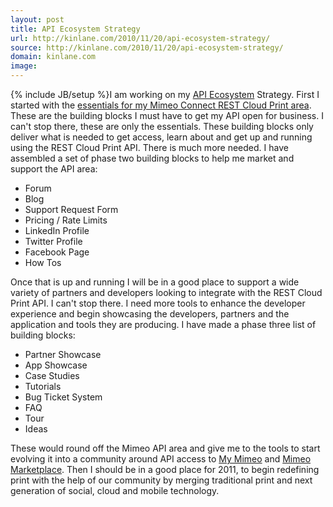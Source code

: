 ```yaml
---
layout: post
title: API Ecosystem Strategy
url: http://kinlane.com/2010/11/20/api-ecosystem-strategy/
source: http://kinlane.com/2010/11/20/api-ecosystem-strategy/
domain: kinlane.com
image: 
---
```

{% include JB/setup %}I am working on my <a href="http://www.apievangelist.com/ecosystem.php" target="_blank">API Ecosystem</a> Strategy. First I started with the <a href="http://www.kinlane.com/2010/11/essentials-for-my-rest-print-api-area/" target="_blank">essentials for my Mimeo Connect REST Cloud Print area</a>. These are the building blocks I must have to get my API open for business. I can't stop there, these are only the essentials. These building blocks only deliver what is needed to get access, learn about and get up and running using the REST Cloud Print API. There is much more needed. I have assembled a set of phase two building blocks to help me market and support the API area:
<ul class="mainlist">
     <li>Forum
     </li>
     <li>Blog
     </li>
     <li>Support Request Form
     </li>
     <li>Pricing / Rate Limits
     </li>
     <li>LinkedIn Profile
     </li>
     <li>Twitter Profile
     </li>
     <li>Facebook Page
     </li>
     <li>How Tos
     </li>
</ul>Once that is up and running I will be in a good place to support a wide variety of partners and developers looking to integrate with the REST Cloud Print API. I can't stop there. I need more tools to enhance the developer experience and begin showcasing the developers, partners and the application and tools they are producing. I have made a phase three list of building blocks:
<ul class="mainlist">
     <li>Partner Showcase
     </li>
     <li>App Showcase
     </li>
     <li>Case Studies
     </li>
     <li>Tutorials
     </li>
     <li>Bug Ticket System
     </li>
     <li>FAQ
     </li>
     <li>Tour
     </li>
     <li>Ideas
     </li>
</ul>These would round off the Mimeo API area and give me to the tools to start evolving it into a community around API access to <a href="http://my.mimeo.com" target="_blank">My Mimeo</a> and <a href="http://www.mimeo.com/solutions/mimeo-marketplace.php" target="_blank">Mimeo Marketplace</a>. Then I should be in a good place for 2011, to begin redefining print with the help of our community by merging traditional print and next generation of social, cloud and mobile technology.